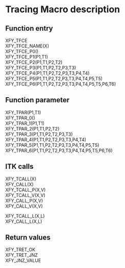 # Tracing Macro description

## Function entry
XFY_TFCE  
XFY_TFCE_NAME(X)  
XFY_TFCE_P0()  
XFY_TFCE_P1(P1,T1)  
XFY_TFCE_P2(P1,T1,P2,T2)  
XFY_TFCE_P3(P1,T1,P2,T2,P3,T3)  
XFY_TFCE_P4(P1,T1,P2,T2,P3,T3,P4,T4)  
XFY_TFCE_P5(P1,T1,P2,T2,P3,T3,P4,T4,P5,T5)  
XFY_TFCE_P6(P1,T1,P2,T2,P3,T3,P4,T4,P5,T5,P6,T6)  


## Function parameter

XFY_TPAR(P1,T1)  
XFY_TPAR_0()  
XFY_TPAR_1(P1,T1)  
XFY_TPAR_2(P1,T1,P2,T2)  
XFY_TPAR_3(P1,T1,P2,T2,P3,T3)  
XFY_TPAR_4(P1,T1,P2,T2,P3,T3,P4,T4)  
XFY_TPAR_5(P1,T1,P2,T2,P3,T3,P4,T4,P5,T5)  
XFY_TPAR_6(P1,T1,P2,T2,P3,T3,P4,T4,P5,T5,P6,T6)  

## ITK calls
XFY_TCALL(X)  
XFY_CALL(X)  
XFY_TCALL_P(X,V)  
XFY_TCALL_V(X,V)  
XFY_CALL_P(X,V)  
XFY_CALL_V(X,V)  


XFY_TCALL_L(X,L)  
XFY_CALL_L(X,L)  

## Return values
XFY_TRET_OK  
XFY_TRET_JNZ  
XFY_JNZ_VALUE  

